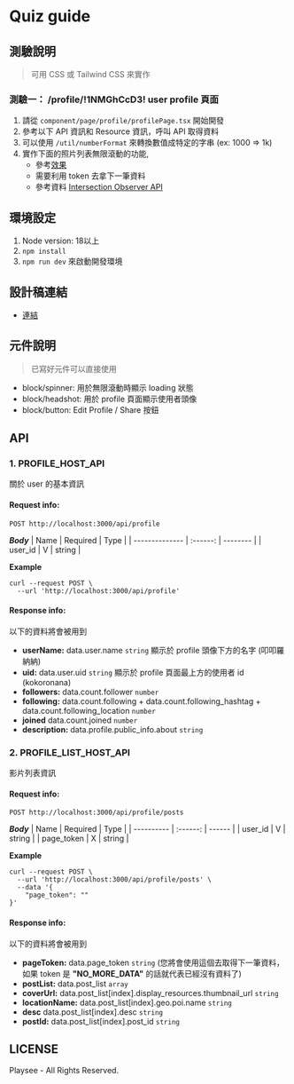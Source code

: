# Quiz guide

## 測驗說明

> 可用 CSS 或 Tailwind CSS 來實作

### 測驗一： **/profile/!1NMGhCcD3!** user profile 頁面

1. 請從 `component/page/profile/profilePage.tsx` 開始開發
2. 參考以下 API 資訊和 Resource 資訊，呼叫 API 取得資料
3. 可以使用 `/util/numberFormat` 來轉換數值成特定的字串 (ex: 1000 => 1k)
4. 實作下面的照片列表無限滾動的功能,
   - 參考[效果](https://scrollmagic.io/examples/advanced/infinite_scrolling.html)
   - 需要利用 token 去拿下一筆資料
   - 參考資料 [Intersection Observer API](https://developer.mozilla.org/en-US/docs/Web/API/Intersection_Observer_API)

## 環境設定

1. Node version: 18以上
2. `npm install`
3. `npm run dev` 來啟動開發環境

## 設計稿連結

- [連結](https://www.figma.com/file/w3KSZn5saeoNVoGbiraRe1/playsee-web-test?type=design&mode=design&t=bthtGDVtGADMiarn-0)

## 元件說明

> 已寫好元件可以直接使用

- block/spinner: 用於無限滾動時顯示 loading 狀態
- block/headshot: 用於 profile 頁面顯示使用者頭像
- block/button: Edit Profile / Share 按鈕

## API

### 1. PROFILE_HOST_API

關於 user 的基本資訊

#### Request info:

`POST http://localhost:3000/api/profile`

**_Body_**
| Name | Required | Type |
| -------------- | :------: | -------- |
| user_id | V | string |

**Example**

```
curl --request POST \
  --url 'http://localhost:3000/api/profile'
```

#### Response info:

以下的資料將會被用到

- **userName:** data.user.name `string` 顯示於 profile 頭像下方的名字 (叩叩羅納納)
- **uid:** data.user.uid `string` 顯示於 profile 頁面最上方的使用者 id (kokoronana)
- **followers:** data.count.follower `number`
- **following:** data.count.following + data.count.following_hashtag + data.count.following_location `number`
- **joined** data.count.joined `number`
- **description:** data.profile.public_info.about `string`

### 2. PROFILE_LIST_HOST_API

影片列表資訊

#### Request info:

`POST http://localhost:3000/api/profile/posts`

**_Body_**
| Name | Required | Type |
| ---------- | :------: | ------ |
| user_id | V | string |
| page_token | X | string |

**Example**

```
curl --request POST \
  --url 'http://localhost:3000/api/profile/posts' \
  --data '{
    "page_token": ""
}'
```

#### Response info:

以下的資料將會被用到

- **pageToken:** data.page_token `string` (您將會使用這個去取得下一筆資料，如果 token 是 **"NO_MORE_DATA"** 的話就代表已經沒有資料了)
- **postList:** data.post_list `array`
- **coverUrl:** data.post_list[index].display_resources.thumbnail_url `string`
- **locationName:** data.post_list[index].geo.poi.name `string`
- **desc** data.post_list[index].desc `string`
- **postId:** data.post_list[index].post_id `string`

## LICENSE

Playsee - All Rights Reserved.